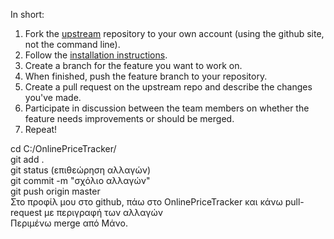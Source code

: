 In short:  
  
1. Fork the [upstream](https://github.com/Panagiotou/OnlinePriceTracker.git) repository to your own account (using the github site, not the command line).  
1. Follow the [installation instructions](installation.md).  
1. Create a branch for the feature you want to work on.  
1. When finished, push the feature branch to your repository.  
1. Create a pull request on the upstream repo and describe the changes you've made.  
1. Participate in discussion between the team members on whether the feature needs improvements or should be merged.  
1. Repeat!  
  
cd C:/OnlinePriceTracker/  
git add .  
git status (επιθεώρηση αλλαγών)  
git commit -m "σχόλιο αλλαγών"  
git push origin master  
Στο προφίλ μου στο github, πάω στο OnlinePriceTracker και κάνω pull-request με περιγραφή των αλλαγών  
Περιμένω merge από Μάνο.